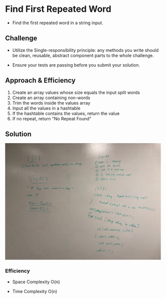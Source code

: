 # Find First Repeated Word
- Find the first repeated word in a string input.

## Challenge
- Utilize the Single-responsibility principle: any methods you write should be clean, reusable, abstract component parts to the whole challenge.

- Ensure your tests are passing before you submit your solution.

## Approach & Efficiency
1. Create an array values whose size equals the input split words 
2. Create an array containing non-words
3. Trim the words inside the values array
4. Input all the values in a hashtable
5. If the hashtable contains the values, return the value
6. If no repeat, return "No Repeat Found"

## Solution
![Repeat Word](/Assets/RepeatWord.jpg)

### Efficiency
* Space Complexity
O(n) 

* Time Complexity
O(n)